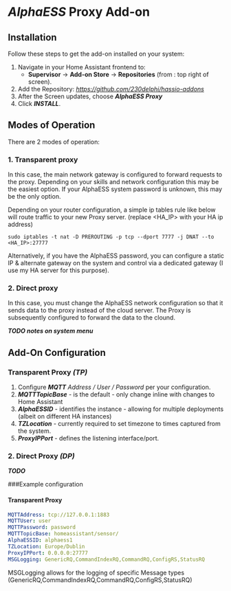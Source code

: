 # *AlphaESS* Proxy Add-on
## Installation

Follow these steps to get the add-on installed on your system:

1. Navigate in your Home Assistant frontend to:
   * **Supervisor** -> **Add-on Store** -> **Repositories** 
     (from : top right of screen).
2. Add the Repository: *https://github.com/230delphi/hassio-addons*
3. After the Screen updates, choose ***AlphaESS Proxy*** 
4. Click ***INSTALL***.

## Modes of Operation

There are 2 modes of operation:
### 1. Transparent proxy
In this case, the main network gateway is configured to forward requests to the proxy. Depending on your skills and network configuration this may be the easiest option.
If your AlphaESS system password is unknown, this may be the only option.

Depending on your router configuration, a simple ip tables rule like below will route traffic to your new Proxy server. (replace <HA_IP> with your HA ip address)

```code
sudo iptables -t nat -D PREROUTING -p tcp --dport 7777 -j DNAT --to <HA_IP>:27777
```

Alternatively, if you have the AlphaESS password, you can configure a static IP & alternate gateway on the system and control via a dedicated gateway (I use my HA server for this purpose).  

### 2. Direct proxy
In this case, you must change the AlphaESS network configuration so that it sends data to the proxy instead of the cloud server. The Proxy is subsequently configured to forward the data to the clound.

***TODO notes on system menu***

## Add-On Configuration
### Transparent Proxy *(TP)*
1. Configure ***MQTT*** *Address / User / Password* per your configuration.
2. ***MQTTTopicBase*** - is the default - only change inline with changes to Home Assistant
3. ***AlphaESSID*** - identifies the instance - allowing for multiple deployments (albeit on different HA instances)
4. ***TZLocation*** - currently required to set timezone to times captured from the system.
5. ***ProxyIPPort*** - defines the listening interface/port.

### 2. Direct Proxy *(DP)*

***TODO***

###Example configuration

#### Transparent Proxy

```yaml
MQTTAddress: tcp://127.0.0.1:1883
MQTTUser: user
MQTTPassword: password
MQTTTopicBase: homeassistant/sensor/
AlphaESSID: alphaess1
TZLocation: Europe/Dublin
ProxyIPPort: 0.0.0.0:27777
MSGLogging: GenericRQ,CommandIndexRQ,CommandRQ,ConfigRS,StatusRQ
```

MSGLogging allows for the logging of specific Message types (GenericRQ,CommandIndexRQ,CommandRQ,ConfigRS,StatusRQ)